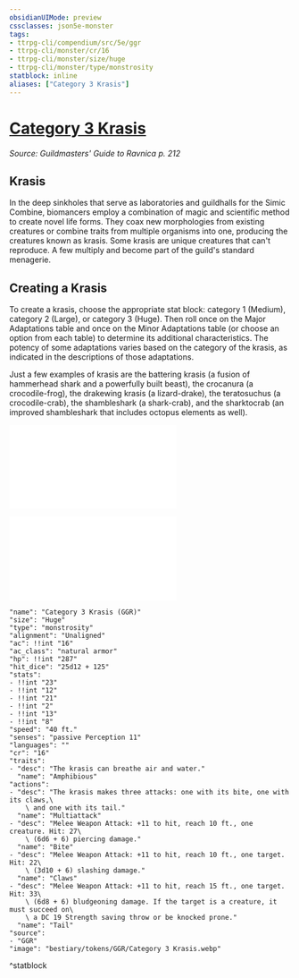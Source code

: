 ```yaml
---
obsidianUIMode: preview
cssclasses: json5e-monster
tags:
- ttrpg-cli/compendium/src/5e/ggr
- ttrpg-cli/monster/cr/16
- ttrpg-cli/monster/size/huge
- ttrpg-cli/monster/type/monstrosity
statblock: inline
aliases: ["Category 3 Krasis"]
---
```

# [Category 3 Krasis](3-Compendium\CLI\bestiary\monstrosity/category-3-krasis-ggr.md)
*Source: Guildmasters' Guide to Ravnica p. 212*  

## Krasis

In the deep sinkholes that serve as laboratories and guildhalls for the Simic Combine, biomancers employ a combination of magic and scientific method to create novel life forms. They coax new morphologies from existing creatures or combine traits from multiple organisms into one, producing the creatures known as krasis. Some krasis are unique creatures that can't reproduce. A few multiply and become part of the guild's standard menagerie.

## Creating a Krasis

To create a krasis, choose the appropriate stat block: category 1 (Medium), category 2 (Large), or category 3 (Huge). Then roll once on the Major Adaptations table and once on the Minor Adaptations table (or choose an option from each table) to determine its additional characteristics. The potency of some adaptations varies based on the category of the krasis, as indicated in the descriptions of those adaptations.

Just a few examples of krasis are the battering krasis (a fusion of hammerhead shark and a powerfully built beast), the crocanura (a crocodile-frog), the drakewing krasis (a lizard-drake), the teratosuchus (a crocodile-crab), the shambleshark (a shark-crab), and the sharktocrab (an improved shambleshark that includes octopus elements as well).

![Major Adaptations](major-adaptations-ggr.md)

![Minor Adaptations](minor-adaptations-ggr.md)

```statblock
"name": "Category 3 Krasis (GGR)"
"size": "Huge"
"type": "monstrosity"
"alignment": "Unaligned"
"ac": !!int "16"
"ac_class": "natural armor"
"hp": !!int "287"
"hit_dice": "25d12 + 125"
"stats":
- !!int "23"
- !!int "12"
- !!int "21"
- !!int "2"
- !!int "13"
- !!int "8"
"speed": "40 ft."
"senses": "passive Perception 11"
"languages": ""
"cr": "16"
"traits":
- "desc": "The krasis can breathe air and water."
  "name": "Amphibious"
"actions":
- "desc": "The krasis makes three attacks: one with its bite, one with its claws,\
    \ and one with its tail."
  "name": "Multiattack"
- "desc": "Melee Weapon Attack: +11 to hit, reach 10 ft., one creature. Hit: 27\
    \ (6d6 + 6) piercing damage."
  "name": "Bite"
- "desc": "Melee Weapon Attack: +11 to hit, reach 10 ft., one target. Hit: 22\
    \ (3d10 + 6) slashing damage."
  "name": "Claws"
- "desc": "Melee Weapon Attack: +11 to hit, reach 15 ft., one target. Hit: 33\
    \ (6d8 + 6) bludgeoning damage. If the target is a creature, it must succeed on\
    \ a DC 19 Strength saving throw or be knocked prone."
  "name": "Tail"
"source":
- "GGR"
"image": "bestiary/tokens/GGR/Category 3 Krasis.webp"
```
^statblock